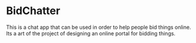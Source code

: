 # BidChatter
This is  a chat app that can be used in order to help people bid things online. Its  a art of the project of designing an online portal for bidding things.
